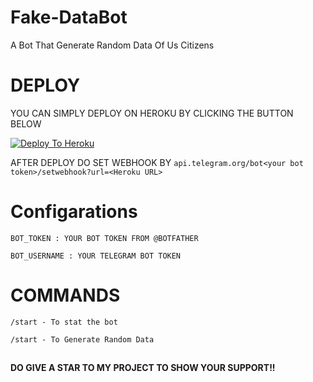 # Fake-DataBot
A Bot That Generate Random Data Of Us Citizens

# DEPLOY 
YOU CAN SIMPLY DEPLOY ON HEROKU BY CLICKING THE BUTTON BELOW

[![Deploy To Heroku](https://www.herokucdn.com/deploy/button.svg)](https://heroku.com/deploy?template=https://github.com/lecturerlbot/Fake-DataBot/tree/master)

AFTER DEPLOY DO SET WEBHOOK BY ``api.telegram.org/bot<your bot token>/setwebhook?url=<Heroku URL>``

# Configarations

``BOT_TOKEN : YOUR BOT TOKEN FROM @BOTFATHER``

``BOT_USERNAME : YOUR TELEGRAM BOT TOKEN``

# COMMANDS

``/start - To stat the bot``

``/start - To Generate Random Data``

##

**DO GIVE A STAR TO MY PROJECT TO SHOW YOUR SUPPORT!!**
